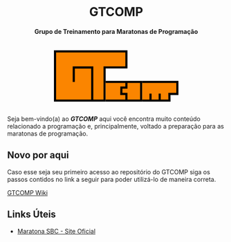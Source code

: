 <h1 align='center' style='margin-top: 10px;'>GTCOMP</h1>
<h4 align='center'>Grupo de Treinamento para Maratonas de Programação</h4>
<br>
<div align="center">
<?xml version="1.0" encoding="UTF-8"?><svg id="Camada_1" xmlns="http://www.w3.org/2000/svg" width="18rem" viewBox="0 0 583.42 240.71"><defs><style>.cls-1{fill:#fb8500;stroke:#000;stroke-miterlimit:10;stroke-width:10px;}</style></defs><polygon class="cls-1" points="5 235.71 5 5 339.63 5 339.63 80.32 237.38 80.32 237.38 235.71 5 235.71"/><polyline class="cls-1" points="179.5 235.71 179.5 80.38 92.9 80.38 92.9 148.21"/><polyline class="cls-1" points="242.38 235.71 408.79 235.71 408.79 148.21 242.38 148.21"/><polyline class="cls-1" points="413.79 235.71 541.35 235.71 541 204.71 578.42 204.71 578.42 148.21 413.79 148.21"/><polyline class="cls-1" points="339.61 235.71 339.61 204.71 315.73 204.71 316 174.71 339.61 174.71 339.61 148.21"/><line class="cls-1" x1="495.61" y1="202.99" x2="495.61" y2="235.71"/><line class="cls-1" x1="452.5" y1="236.21" x2="452.61" y2="203.21"/></svg>
</div>
<br>

Seja bem-vindo(a) ao **_GTCOMP_** aqui você encontra muito conteúdo relacionado a programação e, principalmente, voltado a preparação para as maratonas de programação.

## Novo por aqui

Caso esse seja seu primeiro acesso ao repositório do GTCOMP siga os passos contidos no link a seguir para poder utilizá-lo de maneira correta.

[GTCOMP Wiki](https://github.com/gtcomp/gtcomp/wiki)

## Links Úteis

- [Maratona SBC - Site Oficial](http://maratona.sbc.org.br/)
